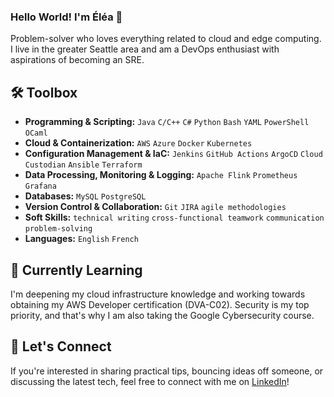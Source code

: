 ### Hello World! I'm Éléa 👋   

Problem-solver who loves everything related to cloud and edge computing. I live in the greater Seattle area and am a DevOps enthusiast with aspirations of becoming an SRE. 
 
## 🛠 Toolbox

- **Programming & Scripting:** `Java` `C/C++` `C#` `Python` `Bash` `YAML` `PowerShell` `OCaml`
- **Cloud & Containerization:** `AWS` `Azure` `Docker` `Kubernetes`
- **Configuration Management & IaC:** `Jenkins` `GitHub Actions` `ArgoCD` `Cloud Custodian` `Ansible` `Terraform`
- **Data Processing, Monitoring & Logging:** `Apache Flink` `Prometheus` `Grafana`
- **Databases:** `MySQL` `PostgreSQL`
- **Version Control & Collaboration:** `Git` `JIRA` `agile methodologies`
- **Soft Skills:** `technical writing` `cross-functional teamwork` `communication` `problem-solving`
- **Languages:** `English` `French`

 
## 🌱 Currently Learning

I'm deepening my cloud infrastructure knowledge and working towards obtaining my AWS Developer certification (DVA-C02). Security is my top priority, and that's why I am also taking the Google Cybersecurity course.

## 🤝 Let's Connect

If you're interested in sharing practical tips, bouncing ideas off someone, or discussing the latest tech, feel free to connect with me on [LinkedIn](https://www.linkedin.com/in/eleadufresne/)!
 
